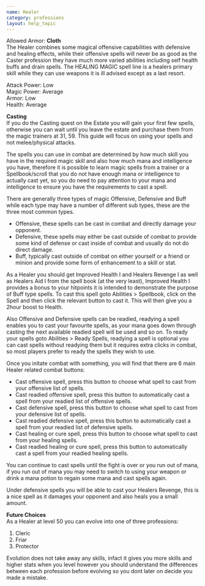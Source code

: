 ```yaml
---
name: Healer
category: professions
layout: help_topic
---
```

Allowed Armor: **Cloth**  
The Healer combines some magical offensive capabilities with defensive and healing effects, while their offensive spells will never be as good as the Caster profession they have much more varied abilities including self health buffs and drain spells. The HEALING MAGIC spell line is a healers primary skill while they can use weapons it is ill advised except as a last resort.

Attack Power: Low  
Magic Power: Average  
Armor: Low  
Health: Average

**Casting**  
If you do the Casting quest on the Estate you will gain your first few spells, otherwise you can wait until you leave the estate and purchase them from the magic trainers at 31, 59. This guide will focus on using your spells and not melee/physical attacks.

The spells you can use in combat are determined by how much skill you have in the required magic skill and also how much mana and intelligence you have, therefore it is possible to learn magic spells from a trainer or a Spellbook/scroll that you do not have enough mana or intelligence to actually cast yet, so you do need to pay attention to your mana and intelligence to ensure you have the requirements to cast a spell.

There are generally three types of magic Offensive, Defensive and Buff while each type may have a number of different sub types, these are the three most common types.

*   Offensive, these spells can be cast in combat and directly damage your opponent.
*   Defensive, these spells may either be cast outside of combat to provide some kind of defense or cast inside of combat and usually do not do direct damage.
*   Buff, typically cast outside of combat on either yourself or a friend or minion and provide some form of enhancement to a skill or stat.

As a Healer you should get Improved Health I and Healers Revenge I as well as Healers Aid I from the spell book (at the very least), Improved Health I provides a bonus to your hitpoints it is intended to demonstrate the purpose of Buff type spells. To cast this spell goto Abilities > Spellbook, click on the Spell and then click the relevant button to cast it. This will then give you a 2hour boost to Health.

Also Offensive and Defensive spells can be readied, readying a spell enables you to cast your favourite spells, as your mana goes down through casting the next available readied spell will be used and so on. To ready your spells goto Abilities > Ready Spells, readying a spell is optional you can cast spells without readying them but it requires extra clicks in combat, so most players prefer to ready the spells they wish to use.

Once you initate combat with something, you will find that there are 6 main Healer related combat buttons:

*   Cast offensive spell, press this button to choose what spell to cast from your offensive list of spells.
*   Cast readied offensive spell, press this button to automatically cast a spell from your readied list of offensive spells.
*   Cast defensive spell, press this button to choose what spell to cast from your defensive list of spells.
*   Cast readied defensive spell, press this button to automatically cast a spell from your readied list of defensive spells.
*   Cast healing or cure spell, press this button to choose what spell to cast from your healing spells.
*   Cast readied healing or cure spell, press this button to automatically cast a spell from your readied healing spells.

You can continue to cast spells until the fight is over or you run out of mana, if you run out of mana you may need to switch to using your weapon or drink a mana potion to regain some mana and cast spells again.

Under defensive spells you will be able to cast your Healers Revenge, this is a nice spell as it damages your opponent and also heals you a small amount.

**Future Choices**  
As a Healer at level 50 you can evolve into one of three professions:

1.  Cleric
2.  Friar
3.  Protector

Evolution does not take away any skills, infact it gives you more skills and higher stats when you level however you should understand the differences between each profession before evolving so you dont later on decide you made a mistake.